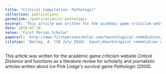```yaml
---
title: "Critical Compilation: Pathologic"
collection: publications
permalink: /publication/cc-pathologic
excerpt: 'This article was written for the academic game criticism website <i>Critical Distance</i> and functions as a literature review for scholarly and journalistic articles written about Ice Pick Lodge's survival game <i>Pathologic</i>.'
date: 2018-07-18
venue: 'First Person Scholar'
paperurl: 'http://www.firstpersonscholar.com/hauntological-remediation/'
citation: 'Bailey, A. (18 July 2018). &quot;Hauntological remediation within P.T. and Resident Evil 7: The Beginning Hour.&quot; <i>First Person Scholar.</i> The University of Waterloo.'
---
```


This article was written for the academic game criticism website <i>Critical Distance</i> and functions as a literature review for scholarly and journalistic articles written about Ice Pick Lodge's survival game <i>Pathologic</i> (2005).
